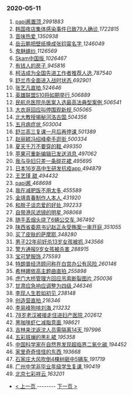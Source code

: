 ### 2020-05-11 
1. [ papi酱置顶 ](https://s.weibo.com/weibo?q=%23papi%E9%85%B1%E7%BD%AE%E9%A1%B6%23&Refer=top) *2991883*
1. [ 韩国夜店集体感染事件已致79人确诊 ](https://s.weibo.com/weibo?q=%23%E9%9F%A9%E5%9B%BD%E5%A4%9C%E5%BA%97%E9%9B%86%E4%BD%93%E6%84%9F%E6%9F%93%E4%BA%8B%E4%BB%B6%E5%B7%B2%E8%87%B479%E4%BA%BA%E7%A1%AE%E8%AF%8A%23&Refer=top) *1722815*
1. [ 音味热爱 ](https://s.weibo.com/weibo?q=%23%E9%9F%B3%E5%91%B3%E7%83%AD%E7%88%B1%23&topic_ad=1&Refer=top) *1350938*
1. [ 岳云鹏把壁纸换成张钧甯名字 ](https://s.weibo.com/weibo?q=%23%E5%B2%B3%E4%BA%91%E9%B9%8F%E6%8A%8A%E5%A3%81%E7%BA%B8%E6%8D%A2%E6%88%90%E5%BC%A0%E9%92%A7%E7%94%AF%E5%90%8D%E5%AD%97%23&Refer=top) *1246049*
1. [ 鬼魅嫁纱 ](https://s.weibo.com/weibo?q=%23%E9%AC%BC%E9%AD%85%E5%AB%81%E7%BA%B1%23&Refer=top) *1126569*
1. [ Skam中国版 ](https://s.weibo.com/weibo?q=%23Skam%E4%B8%AD%E5%9B%BD%E7%89%88%23&Refer=top) *1026467*
1. [ 有钱人的房子 ](https://s.weibo.com/weibo?q=%23%E6%9C%89%E9%92%B1%E4%BA%BA%E7%9A%84%E6%88%BF%E5%AD%90%23&Refer=top) *945816*
1. [ 柯洁成为全国先进工作者推荐人选 ](https://s.weibo.com/weibo?q=%E6%9F%AF%E6%B4%81%E6%88%90%E4%B8%BA%E5%85%A8%E5%9B%BD%E5%85%88%E8%BF%9B%E5%B7%A5%E4%BD%9C%E8%80%85%E6%8E%A8%E8%8D%90%E4%BA%BA%E9%80%89&Refer=top) *787540*
1. [ 舒兰市全面进入战时状态 ](https://s.weibo.com/weibo?q=%23%E8%88%92%E5%85%B0%E5%B8%82%E5%85%A8%E9%9D%A2%E8%BF%9B%E5%85%A5%E6%88%98%E6%97%B6%E7%8A%B6%E6%80%81%23&Refer=top) *692901*
1. [ 张艺凡直拍 ](https://s.weibo.com/weibo?q=%E5%BC%A0%E8%89%BA%E5%87%A1%E7%9B%B4%E6%8B%8D&Refer=top) *524646*
1. [ 英雄联盟S10将如期举行 ](https://s.weibo.com/weibo?q=%23%E8%8B%B1%E9%9B%84%E8%81%94%E7%9B%9FS10%E5%B0%86%E5%A6%82%E6%9C%9F%E4%B8%BE%E8%A1%8C%23&Refer=top) *506889*
1. [ 民航总医院杀医案入选最高法典型案例 ](https://s.weibo.com/weibo?q=%23%E6%B0%91%E8%88%AA%E6%80%BB%E5%8C%BB%E9%99%A2%E6%9D%80%E5%8C%BB%E6%A1%88%E5%85%A5%E9%80%89%E6%9C%80%E9%AB%98%E6%B3%95%E5%85%B8%E5%9E%8B%E6%A1%88%E4%BE%8B%23&Refer=top) *506541*
1. [ 大衣哥回应叫停围观新规 ](https://s.weibo.com/weibo?q=%23%E5%A4%A7%E8%A1%A3%E5%93%A5%E5%9B%9E%E5%BA%94%E5%8F%AB%E5%81%9C%E5%9B%B4%E8%A7%82%E6%96%B0%E8%A7%84%23&Refer=top) *505065*
1. [ 北大教授揭秘河洛古国 ](https://s.weibo.com/weibo?q=%23%E5%8C%97%E5%A4%A7%E6%95%99%E6%8E%88%E6%8F%AD%E7%A7%98%E6%B2%B3%E6%B4%9B%E5%8F%A4%E5%9B%BD%23&Refer=top) *504356*
1. [ 五月病症状 ](https://s.weibo.com/weibo?q=%23%E4%BA%94%E6%9C%88%E7%97%85%E7%97%87%E7%8A%B6%23&Refer=top) *503004*
1. [ 舒兰高三复课一月后再停课 ](https://s.weibo.com/weibo?q=%23%E8%88%92%E5%85%B0%E9%AB%98%E4%B8%89%E5%A4%8D%E8%AF%BE%E4%B8%80%E6%9C%88%E5%90%8E%E5%86%8D%E5%81%9C%E8%AF%BE%23&Refer=top) *501389*
1. [ 赵丽颖冯绍峰牵手逛街 ](https://s.weibo.com/weibo?q=%23%E8%B5%B5%E4%B8%BD%E9%A2%96%E5%86%AF%E7%BB%8D%E5%B3%B0%E7%89%B5%E6%89%8B%E9%80%9B%E8%A1%97%23&Refer=top) *500334*
1. [ 夏天千万不要穿的鞋 ](https://s.weibo.com/weibo?q=%23%E5%A4%8F%E5%A4%A9%E5%8D%83%E4%B8%87%E4%B8%8D%E8%A6%81%E7%A9%BF%E7%9A%84%E9%9E%8B%23&Refer=top) *499350*
1. [ 苹果可重新编辑已发送消息 ](https://s.weibo.com/weibo?q=%E8%8B%B9%E6%9E%9C%E5%8F%AF%E9%87%8D%E6%96%B0%E7%BC%96%E8%BE%91%E5%B7%B2%E5%8F%91%E9%80%81%E6%B6%88%E6%81%AF&Refer=top) *497062*
1. [ 我与孕妇只差一条碎花裙 ](https://s.weibo.com/weibo?q=%23%E6%88%91%E4%B8%8E%E5%AD%95%E5%A6%87%E5%8F%AA%E5%B7%AE%E4%B8%80%E6%9D%A1%E7%A2%8E%E8%8A%B1%E8%A3%99%23&Refer=top) *495695*
1. [ 日本16岁高中生研发抗疫app ](https://s.weibo.com/weibo?q=%E6%97%A5%E6%9C%AC16%E5%B2%81%E9%AB%98%E4%B8%AD%E7%94%9F%E7%A0%94%E5%8F%91%E6%8A%97%E7%96%ABapp&Refer=top) *494879*
1. [ 王艺瑾 甜 ](https://s.weibo.com/weibo?q=%E7%8E%8B%E8%89%BA%E7%91%BE%20%E7%94%9C&Refer=top) *494432*
1. [ papi酱 ](https://s.weibo.com/weibo?q=papi%E9%85%B1&Refer=top) *468698*
1. [ 我在减肥饭不用太多 ](https://s.weibo.com/weibo?q=%23%E6%88%91%E5%9C%A8%E5%87%8F%E8%82%A5%E9%A5%AD%E4%B8%8D%E7%94%A8%E5%A4%AA%E5%A4%9A%23&Refer=top) *455589*
1. [ 金靖青春制作人本人 ](https://s.weibo.com/weibo?q=%23%E9%87%91%E9%9D%96%E9%9D%92%E6%98%A5%E5%88%B6%E4%BD%9C%E4%BA%BA%E6%9C%AC%E4%BA%BA%23&Refer=top) *431920*
1. [ 和胖子谈恋爱的好处 ](https://s.weibo.com/weibo?q=%23%E5%92%8C%E8%83%96%E5%AD%90%E8%B0%88%E6%81%8B%E7%88%B1%E7%9A%84%E5%A5%BD%E5%A4%84%23&Refer=top) *392233*
1. [ 自带港风滤镜的明星 ](https://s.weibo.com/weibo?q=%23%E8%87%AA%E5%B8%A6%E6%B8%AF%E9%A3%8E%E6%BB%A4%E9%95%9C%E7%9A%84%E6%98%8E%E6%98%9F%23&Refer=top) *368068*
1. [ 随手丢烟头烧了6辆公交车 ](https://s.weibo.com/weibo?q=%23%E9%9A%8F%E6%89%8B%E4%B8%A2%E7%83%9F%E5%A4%B4%E7%83%A7%E4%BA%866%E8%BE%86%E5%85%AC%E4%BA%A4%E8%BD%A6%23&Refer=top) *367492*
1. [ 陕西省委原书记赵正永受贿案一审开庭 ](https://s.weibo.com/weibo?q=%23%E9%99%95%E8%A5%BF%E7%9C%81%E5%A7%94%E5%8E%9F%E4%B9%A6%E8%AE%B0%E8%B5%B5%E6%AD%A3%E6%B0%B8%E5%8F%97%E8%B4%BF%E6%A1%88%E4%B8%80%E5%AE%A1%E5%BC%80%E5%BA%AD%23&Refer=top) *351055*
1. [ 买了皮肤的萨摩耶 ](https://s.weibo.com/weibo?q=%23%E4%B9%B0%E4%BA%86%E7%9A%AE%E8%82%A4%E7%9A%84%E8%90%A8%E6%91%A9%E8%80%B6%23&Refer=top) *348280*
1. [ 男子22年前奸杀13岁女孩被抓 ](https://s.weibo.com/weibo?q=%23%E7%94%B7%E5%AD%9022%E5%B9%B4%E5%89%8D%E5%A5%B8%E6%9D%8013%E5%B2%81%E5%A5%B3%E5%AD%A9%E8%A2%AB%E6%8A%93%23&Refer=top) *343566*
1. [ 警方通报9岁女孩被杀害 ](https://s.weibo.com/weibo?q=%23%E8%AD%A6%E6%96%B9%E9%80%9A%E6%8A%A59%E5%B2%81%E5%A5%B3%E5%AD%A9%E8%A2%AB%E6%9D%80%E5%AE%B3%23&Refer=top) *288915*
1. [ 宝可梦服饰 ](https://s.weibo.com/weibo?q=%23%E5%AE%9D%E5%8F%AF%E6%A2%A6%E6%9C%8D%E9%A5%B0%23&Refer=top) *275593*
1. [ 特朗普经济顾问称在白宫办公有风险 ](https://s.weibo.com/weibo?q=%23%E7%89%B9%E6%9C%97%E6%99%AE%E7%BB%8F%E6%B5%8E%E9%A1%BE%E9%97%AE%E7%A7%B0%E5%9C%A8%E7%99%BD%E5%AE%AB%E5%8A%9E%E5%85%AC%E6%9C%89%E9%A3%8E%E9%99%A9%23&Refer=top) *260146*
1. [ 希林娜依高主题曲直拍 ](https://s.weibo.com/weibo?q=%23%E5%B8%8C%E6%9E%97%E5%A8%9C%E4%BE%9D%E9%AB%98%E4%B8%BB%E9%A2%98%E6%9B%B2%E7%9B%B4%E6%8B%8D%23&Refer=top) *255898*
1. [ 虎门大桥管理方回应吊索断裂图片 ](https://s.weibo.com/weibo?q=%E8%99%8E%E9%97%A8%E5%A4%A7%E6%A1%A5%E7%AE%A1%E7%90%86%E6%96%B9%E5%9B%9E%E5%BA%94%E5%90%8A%E7%B4%A2%E6%96%AD%E8%A3%82%E5%9B%BE%E7%89%87&Refer=top) *250036*
1. [ 甘肃应急响应调整为四级 ](https://s.weibo.com/weibo?q=%E7%94%98%E8%82%83%E5%BA%94%E6%80%A5%E5%93%8D%E5%BA%94%E8%B0%83%E6%95%B4%E4%B8%BA%E5%9B%9B%E7%BA%A7&Refer=top) *246346*
1. [ 李现人生若如初见 ](https://s.weibo.com/weibo?q=%23%E6%9D%8E%E7%8E%B0%E4%BA%BA%E7%94%9F%E8%8B%A5%E5%A6%82%E5%88%9D%E8%A7%81%23&Refer=top) *238148*
1. [ 创造营直拍 ](https://s.weibo.com/weibo?q=%23%E5%88%9B%E9%80%A0%E8%90%A5%E7%9B%B4%E6%8B%8D%23&Refer=top) *216346*
1. [ 李易峰狗啃刘海 ](https://s.weibo.com/weibo?q=%23%E6%9D%8E%E6%98%93%E5%B3%B0%E7%8B%97%E5%95%83%E5%88%98%E6%B5%B7%23&Refer=top) *213232*
1. [ 78岁老汉被接走住进妇产医院 ](https://s.weibo.com/weibo?q=78%E5%B2%81%E8%80%81%E6%B1%89%E8%A2%AB%E6%8E%A5%E8%B5%B0%E4%BD%8F%E8%BF%9B%E5%A6%87%E4%BA%A7%E5%8C%BB%E9%99%A2&Refer=top) *202612*
1. [ 黑咖啡虾仁减脂意面 ](https://s.weibo.com/weibo?q=%23%E9%BB%91%E5%92%96%E5%95%A1%E8%99%BE%E4%BB%81%E5%87%8F%E8%84%82%E6%84%8F%E9%9D%A2%23&Refer=top) *198621*
1. [ 吉林来沈返沈人员需隔离14天 ](https://s.weibo.com/weibo?q=%E5%90%89%E6%9E%97%E6%9D%A5%E6%B2%88%E8%BF%94%E6%B2%88%E4%BA%BA%E5%91%98%E9%9C%80%E9%9A%94%E7%A6%BB14%E5%A4%A9&Refer=top) *197996*
1. [ 五彩斑斓的黑礼裙 ](https://s.weibo.com/weibo?q=%E4%BA%94%E5%BD%A9%E6%96%91%E6%96%93%E7%9A%84%E9%BB%91%E7%A4%BC%E8%A3%99&Refer=top) *195358*
1. [ 中国科学家在自然界发现超临界二氧化碳 ](https://s.weibo.com/weibo?q=%E4%B8%AD%E5%9B%BD%E7%A7%91%E5%AD%A6%E5%AE%B6%E5%9C%A8%E8%87%AA%E7%84%B6%E7%95%8C%E5%8F%91%E7%8E%B0%E8%B6%85%E4%B8%B4%E7%95%8C%E4%BA%8C%E6%B0%A7%E5%8C%96%E7%A2%B3&Refer=top) *194452*
1. [ 家里奇奇怪怪的东西 ](https://s.weibo.com/weibo?q=%E5%AE%B6%E9%87%8C%E5%A5%87%E5%A5%87%E6%80%AA%E6%80%AA%E7%9A%84%E4%B8%9C%E8%A5%BF&Refer=top) *193668*
1. [ 石家庄大风吹倒4棵树砸中5辆车 ](https://s.weibo.com/weibo?q=%23%E7%9F%B3%E5%AE%B6%E5%BA%84%E5%A4%A7%E9%A3%8E%E5%90%B9%E5%80%924%E6%A3%B5%E6%A0%91%E7%A0%B8%E4%B8%AD5%E8%BE%86%E8%BD%A6%23&Refer=top) *191719*
1. [ 广州中学非毕业年级学生复课 ](https://s.weibo.com/weibo?q=%E5%B9%BF%E5%B7%9E%E4%B8%AD%E5%AD%A6%E9%9D%9E%E6%AF%95%E4%B8%9A%E5%B9%B4%E7%BA%A7%E5%AD%A6%E7%94%9F%E5%A4%8D%E8%AF%BE&Refer=top) *190419*
1. [ 北京七彩祥云 ](https://s.weibo.com/weibo?q=%E5%8C%97%E4%BA%AC%E4%B8%83%E5%BD%A9%E7%A5%A5%E4%BA%91&Refer=top) *163201* 

- [ < 上一页 ](https://github.com/able8/weibo-hot-record/blob/master/2020-05-10.md) -------- [ 下一页 > ](https://github.com/able8/weibo-hot-record/blob/master/2020-05-12.md)